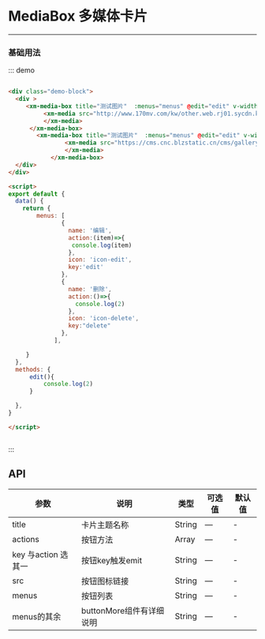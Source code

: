 
# MediaBox 多媒体卡片
----
### 基础用法
<div class="demo-block">
  <div >
     <xm-media-box title="测试图片"  :menus="menus" @edit="edit" v-width="236">
          <xm-media src="http://www.170mv.com/kw/other.web.rj01.sycdn.kuwo.cn/resource/n3/2/63/3890495760.mp3">
          </xm-media>
     </xm-media-box>
        <xm-media-box title="测试图片"  :menus="menus" @edit="edit" v-width="236">
                <xm-media src="https://cms.cnc.blzstatic.cn/cms/gallery/4G8KGRWWG7FS1557732437703.mp4" poster="https://fuss10.elemecdn.com/e/5d/4a731a90594a4af544c0c25941171jpeg.jpeg">
                </xm-media>
            </xm-media-box>
  </div>
</div>

<script>
export default {
  data() {
    return {
        menus: [
               {
                 name: '编辑',
                 action:(item)=>{
                  console.log(item)
                 },
                 icon: 'icon-edit',
                 key:'edit'
               },
               {
                 name: '删除',
                 action:()=>{
                   console.log(2)
                 },
                 icon: 'icon-delete',
                 key:"delete"
               },
             ],

     }
  },
  methods: {
      edit(){
          console.log(2)
      }

  },
}

</script>




::: demo
```html

<div class="demo-block">
  <div >
     <xm-media-box title="测试图片"  :menus="menus" @edit="edit" v-width="236">
          <xm-media src="http://www.170mv.com/kw/other.web.rj01.sycdn.kuwo.cn/resource/n3/2/63/3890495760.mp3">
          </xm-media>
      </xm-media-box>
        <xm-media-box title="测试图片"  :menus="menus" @edit="edit" v-width="236">
                <xm-media src="https://cms.cnc.blzstatic.cn/cms/gallery/4G8KGRWWG7FS1557732437703.mp4" poster="https://fuss10.elemecdn.com/e/5d/4a731a90594a4af544c0c25941171jpeg.jpeg">
                </xm-media>
            </xm-media-box>
  </div>
</div>

<script>
export default {
  data() {
    return {
        menus: [
               {
                 name: '编辑',
                 action:(item)=>{
                  console.log(item)
                 },
                 icon: 'icon-edit',
                 key:'edit'
               },
               {
                 name: '删除',
                 action:()=>{
                   console.log(2)
                 },
                 icon: 'icon-delete',
                 key:"delete"
               },
             ],

     }
  },
  methods: {
      edit(){
          console.log(2)
      }

  },
}

</script>



```
:::


## API

| 参数      | 说明          | 类型      | 可选值                           | 默认值  |
|---------- |-------------- |---------- |--------------------------------  |-------- |
| title | 卡片主题名称| String | — | - |
| actions  | 按钮方法  | Array   | — | - |
| key  与action 选其一| 按钮key触发emit  | String   | — | - |
| src | 按钮图标链接| String   | — | - |
| menus | 按钮列表 | String     | —  | - |
| menus的其余 | buttonMore组件有详细说明 | String     | —  | - |
